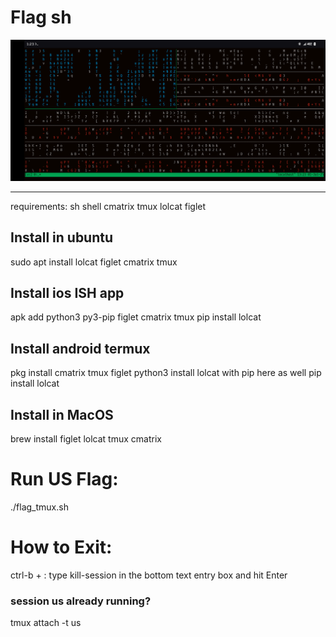 # Flag sh

![usflag](view.png)

________
requirements:
sh shell
cmatrix
tmux
lolcat
figlet


## Install in ubuntu  
sudo apt install lolcat figlet cmatrix tmux

## Install ios ISH app  
apk add python3 py3-pip figlet cmatrix tmux
pip install lolcat

## Install android termux  
pkg install cmatrix tmux figlet python3
install lolcat with pip here as well
pip install lolcat

## Install in MacOS  
brew install figlet lolcat tmux cmatrix

# Run US Flag:  
./flag_tmux.sh

# How to Exit:  
ctrl-b + :
type kill-session in the bottom text entry box and hit Enter

### session us already running?  
tmux attach -t us
